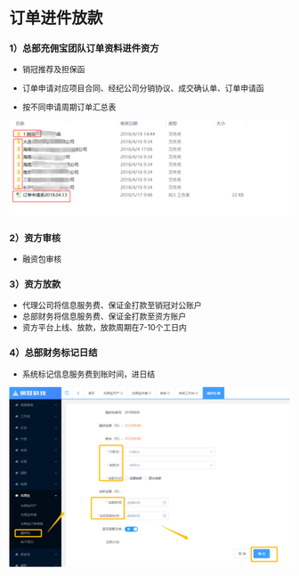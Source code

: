 # 订单进件放款

### 1）总部充佣宝团队订单资料进件资方

* 销冠推荐及担保函
* 订单申请对应项目合同、经纪公司分销协议、成交确认单、订单申请函

* 按不同申请周期订单汇总表

![](/assets/import.png订单1)

### 2）资方审核

* 融资包审核

### 3）资方放款

* 代理公司将信息服务费、保证金打款至销冠对公账户
* 总部财务将信息服务费、保证金打款至资方账户
* 资方平台上线、放款，放款周期在7-10个工日内

### 4）总部财务标记日结

* 系统标记信息服务费到账时间，进日结

![](/assets/import.png日结)

